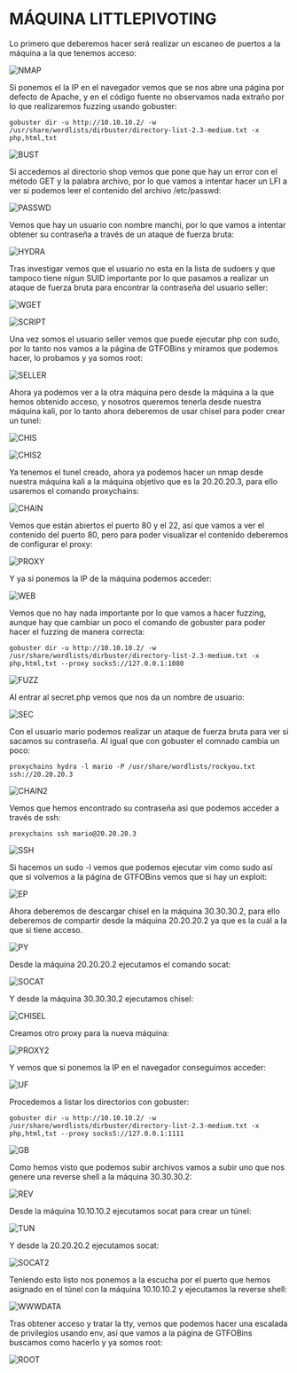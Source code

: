 # MÁQUINA LITTLEPIVOTING

Lo primero que deberemos hacer será realizar un escaneo de puertos a la máquina a la que tenemos acceso:

![NMAP](https://github.com/Isma-yo/photos/blob/main/LittlePivoting/foto.png)

Si ponemos el la IP en el navegador vemos que se nos abre una página por defecto de Apache, y en el código fuente no observamos nada extraño por lo que realizaremos fuzzing usando gobuster:

```shell
gobuster dir -u http://10.10.10.2/ -w /usr/share/wordlists/dirbuster/directory-list-2.3-medium.txt -x php,html,txt
```

![BUST](https://github.com/Isma-yo/photos/blob/main/LittlePivoting/foto2.png)

Si accedemos al directorio shop vemos que pone que hay un error con el método GET y la palabra archivo, por lo que vamos a intentar hacer un LFI a ver si podemos leer el contenido del archivo /etc/passwd:

![PASSWD](https://github.com/Isma-yo/photos/blob/main/LittlePivoting/foto3.png)

Vemos que hay un usuario con nombre manchi, por lo que vamos a intentar obtener su contraseña a través de un ataque de fuerza bruta:

![HYDRA](https://github.com/Isma-yo/photos/blob/main/LittlePivoting/foto4.png)

Tras investigar vemos que el usuario no esta en la lista de sudoers y que tampoco tiene nigun SUID importante por lo que pasamos a realizar un ataque de fuerza bruta para encontrar la contraseña del usuario seller:

![WGET](https://github.com/Isma-yo/photos/blob/main/LittlePivoting/foto5.png)

![SCRIPT](https://github.com/Isma-yo/photos/blob/main/LittlePivoting/foto6.png)

Una vez somos el usuario seller vemos que puede ejecutar php con sudo, por lo tanto nos vamos a la página de GTFOBins y miramos que podemos hacer, lo probamos y ya somos root:

![SELLER](https://github.com/Isma-yo/photos/blob/main/LittlePivoting/foto7.png)

Ahora ya podemos ver a la otra máquina pero desde la máquina a la que hemos obtenido acceso, y nosotros queremos tenerla desde nuestra máquina kali, por lo tanto ahora deberemos de usar chisel para poder crear un tunel:

![CHIS](https://github.com/Isma-yo/photos/blob/main/LittlePivoting/foto8.png)

![CHIS2](https://github.com/Isma-yo/photos/blob/main/LittlePivoting/foto9.png)

Ya tenemos el tunel creado, ahora ya podemos hacer un nmap desde nuestra máquina kali a la máquina objetivo que es la 20.20.20.3, para ello usaremos el comando proxychains:

![CHAIN](https://github.com/Isma-yo/photos/blob/main/LittlePivoting/foto10.png)

Vemos que están abiertos el puerto 80 y el 22, así que vamos a ver el contenido del puerto 80, pero para poder visualizar el contenido deberemos de configurar el proxy:

![PROXY](https://github.com/Isma-yo/photos/blob/main/LittlePivoting/foto11.png)

Y ya si ponemos la IP de la máquina podemos acceder:

![WEB](https://github.com/Isma-yo/photos/blob/main/LittlePivoting/foto12.png)

Vemos que no hay nada importante por lo que vamos a hacer fuzzing, aunque hay que cambiar un poco el comando de gobuster para poder hacer el fuzzing de manera correcta:

```shell
gobuster dir -u http://10.10.10.2/ -w /usr/share/wordlists/dirbuster/directory-list-2.3-medium.txt -x php,html,txt --proxy socks5://127.0.0.1:1080
```

![FUZZ](https://github.com/Isma-yo/photos/blob/main/LittlePivoting/foto13.png)

Al entrar al secret.php vemos que nos da un nombre de usuario:

![SEC](https://github.com/Isma-yo/photos/blob/main/LittlePivoting/foto14.png)

Con el usuario mario podemos realizar un ataque de fuerza bruta para ver si sacamos su contraseña. Al igual que con gobuster el comnado cambia un poco:

```shell
proxychains hydra -l mario -P /usr/share/wordlists/rockyou.txt ssh://20.20.20.3
```

![CHAIN2](https://github.com/Isma-yo/photos/blob/main/LittlePivoting/foto15.png)

Vemos que hemos encontrado su contraseña asi que podemos acceder a través de ssh:

```shell
proxychains ssh mario@20.20.20.3
```

![SSH](https://github.com/Isma-yo/photos/blob/main/LittlePivoting/foto16.png)

Si hacemos un sudo -l vemos que podemos ejecutar vim como sudo así que si volvemos a la página de GTFOBins vemos que si hay un exploit:

![EP](https://github.com/Isma-yo/photos/blob/main/LittlePivoting/foto17.png)

Ahora deberemos de descargar chisel en la máquina 30.30.30.2, para ello deberemos de compartir desde la máquina 20.20.20.2 ya que es la cuál a la que si tiene acceso.

![PY](https://github.com/Isma-yo/photos/blob/main/LittlePivoting/foto18.png)

Desde la máquina 20.20.20.2 ejecutamos el comando socat:

![SOCAT](https://github.com/Isma-yo/photos/blob/main/LittlePivoting/foto19.png)

Y desde la máquina 30.30.30.2 ejecutamos chisel:

![CHISEL](https://github.com/Isma-yo/photos/blob/main/LittlePivoting/foto20.png)

Creamos otro proxy para la nueva máquina:

![PROXY2](https://github.com/Isma-yo/photos/blob/main/LittlePivoting/foto21.png)

Y vemos que si ponemos la IP en el navegador conseguimos acceder:

![UF](https://github.com/Isma-yo/photos/blob/main/LittlePivoting/foto22.png)

Procedemos a listar los directorios con gobuster:

```shell
gobuster dir -u http://10.10.10.2/ -w /usr/share/wordlists/dirbuster/directory-list-2.3-medium.txt -x php,html,txt --proxy socks5://127.0.0.1:1111
```

![GB](https://github.com/Isma-yo/photos/blob/main/LittlePivoting/foto23.png)

Como hemos visto que podemos subir archivos vamos a subir uno que nos genere una reverse shell a la máquina 30.30.30.2:

![REV](https://github.com/Isma-yo/photos/blob/main/LittlePivoting/foto24.png)

Desde la máquina 10.10.10.2 ejecutamos socat para crear un túnel:

![TUN](https://github.com/Isma-yo/photos/blob/main/LittlePivoting/foto25.png)

Y desde la 20.20.20.2 ejecutamos socat:

![SOCAT2](https://github.com/Isma-yo/photos/blob/main/LittlePivoting/foto26.png)

Teniendo esto listo nos ponemos a la escucha por el puerto que hemos asignado en el túnel con la máquina 10.10.10.2 y ejecutamos la reverse shell:

![WWWDATA](https://github.com/Isma-yo/photos/blob/main/LittlePivoting/foto27.png)

Tras obtener acceso y tratar la tty, vemos que podemos hacer una escalada de privilegios usando env, así que vamos a la página de GTFOBins buscamos como hacerlo y ya somos root:

![ROOT](https://github.com/Isma-yo/photos/blob/main/LittlePivoting/foto28.png)




